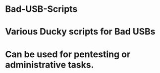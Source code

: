 # Bad-USB-Scripts

# Various Ducky scripts for Bad USBs
# Can be used for pentesting or administrative tasks.

